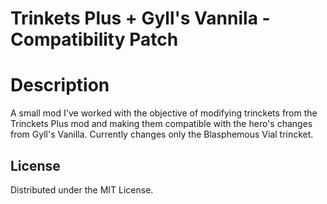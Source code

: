 # Trinkets Plus + Gyll's Vannila - Compatibility Patch

# Description
A small mod I've worked with the objective of modifying trinckets from the Trinckets Plus mod and making them compatible with the hero's changes from Gyll's Vanilla. Currently changes only the Blasphemous Vial trincket.

## License
Distributed under the MIT License.
